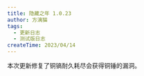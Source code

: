 ```yaml
---
title: 隐藏之年 1.0.23
author: 方漓猫
tags:
  - 更新日志
  - 测试版日志
createTime: 2023/04/14
---
```


本次更新修复了铜镐耐久耗尽会获得铜锤的漏洞。